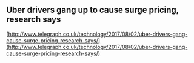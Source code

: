 ## Uber drivers gang up to cause surge pricing, research says
  
  [http://www.telegraph.co.uk/technology/2017/08/02/uber-drivers-gang-cause-surge-pricing-research-says/](http://www.telegraph.co.uk/technology/2017/08/02/uber-drivers-gang-cause-surge-pricing-research-says/)